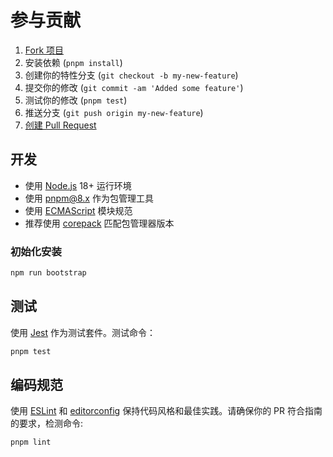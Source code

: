 # 参与贡献

1. [Fork 项目](https://help.github.com/articles/fork-a-repo/)
2. 安装依赖 (`pnpm install`)
3. 创建你的特性分支 (`git checkout -b my-new-feature`)
4. 提交你的修改 (`git commit -am 'Added some feature'`)
5. 测试你的修改 (`pnpm test`)
6. 推送分支 (`git push origin my-new-feature`)
7. [创建 Pull Request](https://help.github.com/articles/creating-a-pull-request/)

## 开发

- 使用 [Node.js](https://nodejs.org/) 18+ 运行环境
- 使用 [pnpm@8.x](https://pnpm.io/) 作为包管理工具
- 使用 [ECMAScript](https://nodejs.org/api/esm.html#modules-ecmascript-modules) 模块规范
- 推荐使用 [corepack](https://github.com/nodejs/corepack) 匹配包管理器版本

### 初始化安装

```sh
npm run bootstrap
```

## 测试

使用 [Jest](https://github.com/facebook/jest) 作为测试套件。测试命令：

```sh
pnpm test
```

## 编码规范

使用 [ESLint](https://eslint.org/) 和 [editorconfig](http://editorconfig.org) 保持代码风格和最佳实践。请确保你的 PR 符合指南的要求，检测命令:

```sh
pnpm lint
```
